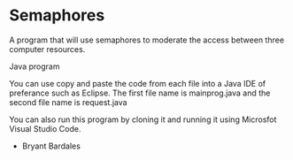 # Semaphores
A program that will use semaphores to moderate the access between three computer resources.

Java program

You can use copy and paste the code from each file into a Java IDE of preferance such as Eclipse. The first file name is mainprog.java and the second file name is request.java

You can also run this program by cloning it and running it using Microsfot Visual Studio Code. 

- Bryant Bardales 
